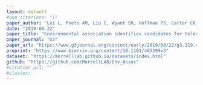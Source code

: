 ```yaml
---
layout: default
#num_citations: "1"
paper_author: "Lei L, Poets AM, Liu C, Wyant SR, Hoffman PJ, Carter CK, Li X, Muehlbauer GJ, Katagiri F, Morrell PL"
date: "2019-08-22"
paper_title: "Environmental association identifies candidates for tolerance to low temperature and drought"
paper_journal: "G3"
paper_url: "https://www.g3journal.org/content/early/2019/08/22/g3.119.400401"
preprint: "https://www.biorxiv.org/content/10.1101/405399v3"
dataset: "https://morrelllab.github.io/datasets/index.html"
github: "https://github.com/MorrellLAB/Env_Assoc"
#citation_url: ""
#cluster:
---
```

